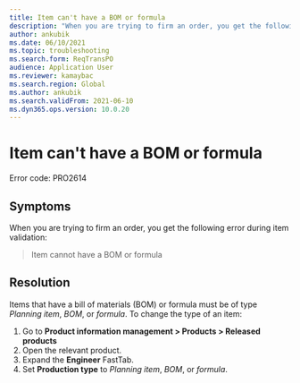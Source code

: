 ```yaml
---
title: Item can't have a BOM or formula
description: "When you are trying to firm an order, you get the following error during item validation: 'Item cannot have a BOM or formula'"
author: ankubik
ms.date: 06/10/2021
ms.topic: troubleshooting
ms.search.form: ReqTransPO
audience: Application User
ms.reviewer: kamaybac
ms.search.region: Global
ms.author: ankubik
ms.search.validFrom: 2021-06-10
ms.dyn365.ops.version: 10.0.20
---
```


# Item can't have a BOM or formula

Error code: PRO2614

## Symptoms

When you are trying to firm an order, you get the following error during item validation:

> Item cannot have a BOM or formula

## Resolution

Items that have a bill of materials (BOM) or formula must be of type *Planning item*, *BOM*, or *formula*. To change the type of an item:

1. Go to **Product information management > Products > Released products**
1. Open the relevant product.
1. Expand the **Engineer** FastTab.
1. Set **Production type** to *Planning item*, *BOM*, or *formula*.

